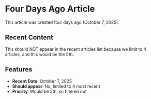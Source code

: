 # Four Days Ago Article

This article was created four days ago (October 7, 2025).

## Recent Content

This should NOT appear in the recent articles list because we limit to 4 articles, and this would be the 5th.

## Features

- **Recent Date**: October 7, 2025
- **Should appear**: No, limited to 4 most recent
- **Priority**: Would be 5th, so filtered out

